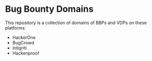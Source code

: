 # Bug Bounty Domains

This repository is a collection of domains of BBPs and VDPs on these platforms:
* HackerOne
* BugCrowd
* Intigriti
* Hackenproof
